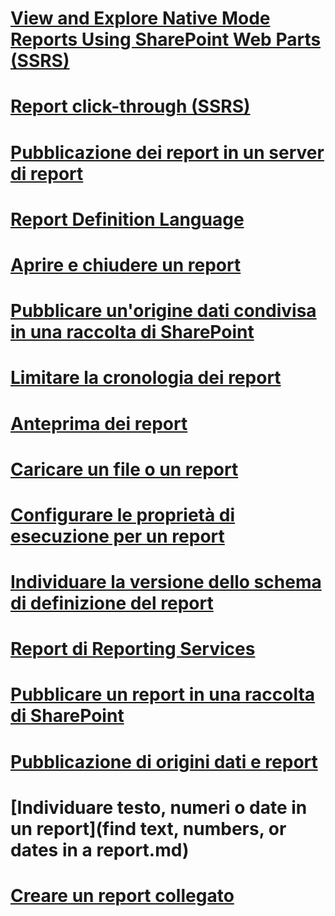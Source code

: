 # [View and Explore Native Mode Reports Using SharePoint Web Parts (SSRS)](view-and-explore-native-mode-reports-using-sharepoint-web-parts-ssrs.md)
# [Report click-through (SSRS)](clickthrough-reports-ssrs.md)
# [Pubblicazione dei report in un server di report](publishing-reports-to-a-report-server.md)
# [Report Definition Language](report-definition-language-ssrs.md)
# [Aprire e chiudere un report](open-and-close-a-report-report-manager.md)
# [Pubblicare un'origine dati condivisa in una raccolta di SharePoint](publish-a-shared-data-source-to-a-sharepoint-library.md)
# [Limitare la cronologia dei report](limit-report-history-report-manager.md)
# [Anteprima dei report](previewing-reports.md)
# [Caricare un file o un report](upload-a-file-or-report-report-manager.md)
# [Configurare le proprietà di esecuzione per un report](configure-execution-properties-for-a-report-report-manager.md)
# [Individuare la versione dello schema di definizione del report](find-the-report-definition-schema-version-ssrs.md)
# [Report di Reporting Services](reporting-services-reports-ssrs.md)
# [Pubblicare un report in una raccolta di SharePoint](publish-a-report-to-a-sharepoint-library.md)
# [Pubblicazione di origini dati e report](publishing-data-sources-and-reports.md)
# [Individuare testo, numeri o date in un report](find text, numbers, or dates in a report.md)
# [Creare un report collegato](create-a-linked-report.md)
